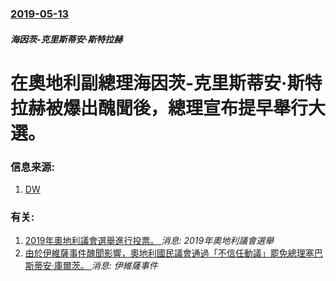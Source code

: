 ### [2019-05-13](/news/2019/05/13/index.md)

##### 海因茨-克里斯蒂安·斯特拉赫
# 在奧地利副總理海因茨-克里斯蒂安·斯特拉赫被爆出醜聞後，總理宣布提早舉行大選。 




### 信息来源:

1. [DW](https://p.dw.com/p/3Ik0O)

### 有关:

1. [2019年奧地利議會選舉進行投票。 ](/news/2019/09/29/2019年奧地利議會選舉進行投票.md) _消息: 2019年奧地利議會選舉_
2. [由於伊維薩事件醜聞影響，奧地利國民議會通過「不信任動議」罷免總理塞巴斯蒂安·庫爾茨。 ](/news/2019/05/25/由於伊維薩事件醜聞影響-奧地利國民議會通過-不信任動議-罷免總理塞巴斯蒂安-庫爾茨.md) _消息: 伊維薩事件_
